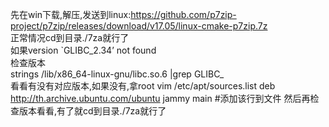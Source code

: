 先在win下载,解压,发送到linux:https://github.com/p7zip-project/p7zip/releases/download/v17.05/linux-cmake-p7zip.7z            
正常情况cd到目录./7za就行了       
如果version `GLIBC_2.34’ not found            
检查版本          
strings /lib/x86_64-linux-gnu/libc.so.6 |grep GLIBC_         
看看有没有对应版本,如果没有,拿root
vim /etc/apt/sources.list
deb http://th.archive.ubuntu.com/ubuntu jammy main    #添加该行到文件
然后再检查版本看看,有了就cd到目录./7za就行了
